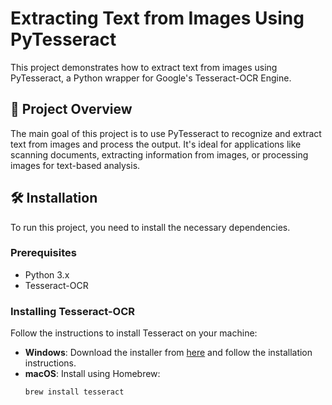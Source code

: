 # Extracting Text from Images Using PyTesseract

This project demonstrates how to extract text from images using PyTesseract, a Python wrapper for Google's Tesseract-OCR Engine.

## 📂 Project Overview

The main goal of this project is to use PyTesseract to recognize and extract text from images and process the output. It's ideal for applications like scanning documents, extracting information from images, or processing images for text-based analysis.

## 🛠 Installation

To run this project, you need to install the necessary dependencies.

### Prerequisites

- Python 3.x
- Tesseract-OCR

### Installing Tesseract-OCR

Follow the instructions to install Tesseract on your machine:

- **Windows**: Download the installer from [here](https://github.com/UB-Mannheim/tesseract/wiki) and follow the installation instructions.
- **macOS**: Install using Homebrew:
  ```bash
  brew install tesseract

